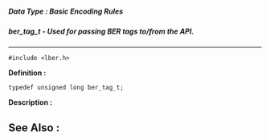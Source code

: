 ##### Data Type : Basic Encoding Rules
##### ber_tag_t - Used for passing BER tags to/from the API.
---
```
#include <lber.h>
```

**Definition :**
```
typedef unsigned long ber_tag_t;
```

**Description :**




**See Also :**
---
